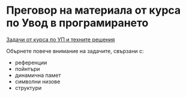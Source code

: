 # Преговор на материала от курса по Увод в програмирането

[Задачи от курса по УП и техните решения](https://github.com/ddimitrov-fmi/up-2022-2023/tree/master/practicum_inf/group%206) 

Обърнете повече внимание на задачите, свързани с:
- референции
- пойнтъри
- динамична памет
- символни низове
- структури